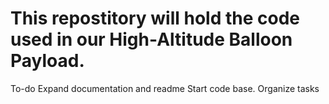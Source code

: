 # This repostitory will hold the code used in our High-Altitude Balloon Payload.

To-do 
 Expand documentation and readme
 Start code base.
 Organize tasks
